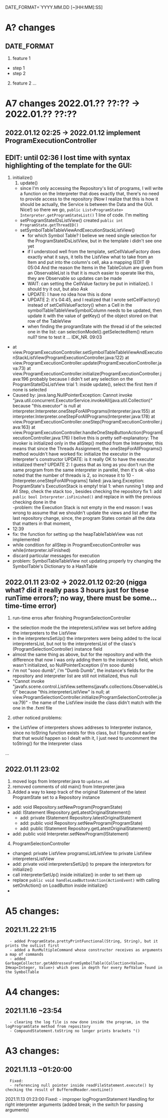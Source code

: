 DATE\_FORMAT=`YYYY.MM.DD [~]HH:MM[:SS]

# A? changes
## DATE\_FORMAT
1. feature 1
- step 1
- step 2
2. feature 2
...


# A7 changes 2022.01.?? ??:?? -> 2022.01.?? ??:??

## 2022.01.12 02:25 -> 2022.01.12 implement ProgramExecutionController
## EDIT: until 02:36 I lost time with syntax highlighting of the template for the GUI:
1. initialize()
    1. update()
    - since I'm only accessing the Repository's list of programs, I will write a function on the Interpreter that does
    exactly that, there's no need to provide access to the repository (Now I realize that this is how it should be actually, 
    the Service is between the Data and the GUI. Nice!)
    so there we go, `public List<ProgramState> Interpreter.getProgramStateList()`
    1 line of code. I'm melting
    - setProgramStateIDsListView()
        created `public int ProgramState.getThreadID()`
    - setSymbolTableTableViewAndExecutionStackListView()
        - for which Symbol Table?
        I believe we need single selection for the ProgramStateIDsListView, but in the template i didn't see one yet
        - if I understood well from the template, setCellValueFactory does exactly what it says, it tells the
        ListView what to take from an Item and put into the column's cell, aka a mapping 
        (EDIT @ 05:04 And the reason the Items in the TableColum are given from an ObservableList is that it is much easier
        to operate like this, they are Observable so updates can be made
        - WAIT: can setting the CellValue factory be put in initialize(). I should try it out, but also Ask
        - UPDATE: I have no idea how this is done
        - UPDATE 2: it's 04:45, and I realized that I wrote setCellFactory() instead of setCellValueFactory()
        when a Cell in the symbolTableTableViewSymbolColumn needs to be updated, then update it with the value of getKey() of
                  the object stored on that row of the TableView
        - when finding the programState with the thread id of the selected one in the list:
        can selectionModel().getSelectedItem() return null? time to test it
...
IDK_NR. 09:03 
- at view.ProgramExecutionController.setSymbolTableTableViewAndExecutionStackListView(ProgramExecutionController.java:122)
at view.ProgramExecutionController.update(ProgramExecutionController.java:73)
at view.ProgramExecutionController.initialize(ProgramExecutionController.java:196
probably because I didn't set any selection on the ProgramStateIDsListView
trial 1: inside update(), select the first Item if none is selected
- Caused by: java.lang.NullPointerException: Cannot invoke "java.util.concurrent.ExecutorService.invokeAll(java.util.Collection)" because "this.executor" is null
at interpreter.Interpreter.oneStepForAllPrograms(Interpreter.java:155)
at interpreter.Interpreter.oneStepForAllPrograms(Interpreter.java:178)
at view.ProgramExecutionController.oneStep(ProgramExecutionController.java:163)
at view.ProgramExecutionController.handleOneStepButtonAction(ProgramExecutionController.java:176)
I belive this is pretty self-explanatory: The invoker is initialized only in the
allStep() method from the Interpreter, this means that since the Threads Assignment,
the oneStepForAllPrograms() method wouldn't have worked
fix: initialize the executor in the Interpreter's constructor
UPDATE: is it really OK to have the executor initialized there?
UPDATE 2: I guess that as long as you don't run the same program from the same interpreter 
in parellel, then it's ok
-also noted that the number of threads is 2,
so increase it to 10
-[Interpreter.oneStepForAllPrograms] failed: java.lang.Exception: ProgramState's ExecutionStack is empty!
trial 1: when running 1 step and All Step, check the stack too
, besides checking the repository
fix 1: add `public bool Interpreter.isFinished()` and  replace in with the previous checking done in the  
-problem: the Execution Stack is not empty in the end
reason: I was wrong to assume that we shouldn't update the views and list after the last
repository change, since, the program States contain all the data that matters in that 
moment,
- 12:39
- fix: the function for setting up the heapTableTableView was not implemented
- while condition for allStep in ProgramExecutionController was while(interpreter.isFinished)
- discard particular messages for execution
- problem: SymbolTableTableView not updating properly
try changing the SymbolTable's Dictionary to a HashTable

        



## 2022.01.11 23:02 -> 2022.01.12 02:20 (nigga what? did it really pass 3 hours just for these runTime errors?; no way, there must be some... time-time error)
1. run-time erros after finishing ProgramSelectionController
- the selection mode the the intepretersListView was set before adding the interpreters to the ListView
- in the interpretersSetUp() the interpreters were being added to the local interpretersList, but not to the
interpretersList of the class's (ProgramSelectionController) instance field
- almost the same thing as above, but for the repository and with the difference that now I was only adding them to the instance's
field, which wasn't initialized, so NullPointerException (i'm sooo dumb)
- i'm not "sooo dumb", i'm "Dumb Dumb", the instance's fields for the repository and interpreter list are still not initialized, thus
null
- "Cannot invoke "javafx.scene.control.ListView.setItems(javafx.collections.ObservableList)" because "this.interpreterListView" is null; at view.ProgramSelectionController.initialize(ProgramSelectionController.java:79)" - the name of the ListView inside the class didn't match with the one in the .fxml file
2. other noticed problems:
- the ListView of interpreters shows addreses to Interpreter instance, since no toString function exists for this class, but I figuredout earlier that that would happen so I dealt with it, I just need to uncomment the toString() for the Interpreter class

...


## 2022.01.11 23:02
1. moved logs from Interpreter.java to `updates.md`
2. removed comments of old main() from Interpreter.java
3. Added a way to keep track of the original Statement of the latest ProgramState set to a Repository instance
- add: void IRepository.setNewProgram(ProgramState)
- add: IStatement IRepository.getLatestOriginalStatement()
    - add: private IStatement Repository.latestOriginalStatement
    - add: public void Repository.setNewProgram(ProgramState)
    - add: public IStatement Repository.getLatestOriginalStatement()
- add: public void Interpreter.setNewProgram(IStatement)
4. ProgramSelectionController
- changed: private ListView<IStatement> programsListListView to private ListView<Interpreter> interpretersListView
- add: private void interpretersSetUp() to prepare the interpretors for initialize()
- call interpreterSetUp() inside initialize() in order to set them up
- replace `public void handleLoadButtonAction(ActionEvent)` with calling setOnAction() on LoadButton inside initialize()
- 



# A5 changes:
## 2021.11.22 21:15
      - added ProgramState.prettyPrintFunctional(String, String), but it prints the outList first
      - added a RunMultipleCommand whose constructor receives as arguments a map of commands
      - added GarbageCollector.getAddressesFromSymbolTable(Collection<Value>, IHeap<Integer, Value>) which goes in depth for every RefValue found in the SymbolTable



# A4 changes:
## 2021.11.16 ~23:54
      - clearing the log file is now done inside the program, in the logProgramState method from repository
      - CompoundStatement.toString no longer prints brackets "()



# A3 changes:
## 2021.11.13 ~01:20:00
      Fixed:
      - referencing null pointer inside readFileStatement.execute() by checking the result of BufferedReader.nextLine()

 2021.11.13 01:23:00
      Fixed:
      - improper logProgramStatement Handling for right interpreter arguments (added break; in the switch for passing arguments)


